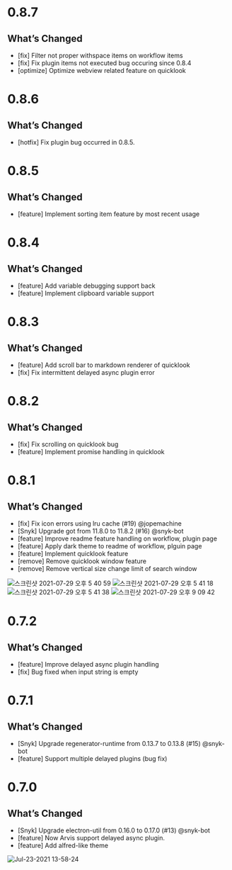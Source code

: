 # 0.8.7

## What’s Changed

* [fix] Filter not proper withspace items on workflow items
* [fix] Fix plugin items not executed bug occuring since 0.8.4
* [optimize] Optimize webview related feature on quicklook

# 0.8.6

## What’s Changed

* [hotfix] Fix plugin bug occurred in 0.8.5.

# 0.8.5

## What’s Changed

* [feature] Implement sorting item feature by most recent usage

# 0.8.4

## What’s Changed

* [feature] Add variable debugging support back
* [feature] Implement clipboard variable support

# 0.8.3

## What’s Changed

* [feature] Add scroll bar to markdown renderer of quicklook
* [fix] Fix intermittent delayed async plugin error

# 0.8.2

## What’s Changed

* [fix] Fix scrolling on quicklook bug
* [feature] Implement promise handling in quicklook

# 0.8.1

## What’s Changed

* [fix] Fix icon errors using lru cache (#19) @jopemachine
* [Snyk] Upgrade got from 11.8.0 to 11.8.2 (#16) @snyk-bot
* [feature] Improve readme feature handling on workflow, plugin page
* [feature] Apply dark theme to readme of workflow, plguin page
* [feature] Implement quicklook feature
* [remove] Remove quicklook window feature
* [remove] Remove vertical size change limit of search window

![스크린샷 2021-07-29 오후 5 40 59](https://user-images.githubusercontent.com/18283033/127460823-02115fc9-680a-4e6c-a760-3f9713df1b95.png)
![스크린샷 2021-07-29 오후 5 41 18](https://user-images.githubusercontent.com/18283033/127460829-7b2eaa89-018a-484f-a110-2a8bfc56e1e2.png)
![스크린샷 2021-07-29 오후 5 41 38](https://user-images.githubusercontent.com/18283033/127460834-04dffd68-addd-4869-b412-2023aaa516cc.png)
![스크린샷 2021-07-29 오후 9 09 42](https://user-images.githubusercontent.com/18283033/127489285-34c0a02b-1f68-4240-a015-09669baa3a31.png)

# 0.7.2

## What’s Changed

* [feature] Improve delayed async plugin handling
* [fix] Bug fixed when input string is empty

# 0.7.1

## What’s Changed

* [Snyk] Upgrade regenerator-runtime from 0.13.7 to 0.13.8 (#15) @snyk-bot
* [feature] Support multiple delayed plugins (bug fix)

# 0.7.0

## What’s Changed

* [Snyk] Upgrade electron-util from 0.16.0 to 0.17.0 (#13) @snyk-bot
* [feature] Now Arvis support delayed async plugin.
* [feature] Add alfred-like theme

![Jul-23-2021 13-58-24](https://user-images.githubusercontent.com/18283033/126739073-1f0a620e-810e-47da-977c-112607a9142c.gif)
